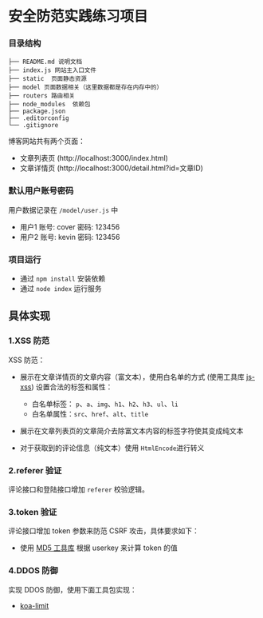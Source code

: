 # 安全防范实践练习项目


### 目录结构
```
├── README.md 说明文档
├── index.js 网站主入口文件
├── static  页面静态资源
├── model 页面数据相关（这里数据都是存在内存中的）
├── routers 路由相关
├── node_modules  依赖包
├── package.json
├── .editorconfig
└── .gitignore
```

博客网站共有两个页面：
* 文章列表页 (http://localhost:3000/index.html)
* 文章详情页 (http://localhost:3000/detail.html?id=文章ID)

### 默认用户账号密码
用户数据记录在 `/model/user.js` 中
- 用户1 账号: cover 密码: 123456
- 用户2 账号: kevin 密码: 123456

### 项目运行
* 通过 `npm install` 安装依赖
* 通过 `node index` 运行服务


## 具体实现

### 1.XSS 防范
 XSS 防范：
* 展示在文章详情页的文章内容（富文本），使用白名单的方式 (使用工具库 [js-xss](https://github.com/leizongmin/js-xss)) 设置合法的标签和属性：
  * 白名单标签： `p`、`a`、`img`、`h1`、`h2`、`h3`、`ul`、`li`
  * 白名单属性：`src`、`href`、`alt`、`title`
* 展示在文章列表页的文章简介去除富文本内容的标签字符使其变成纯文本
  
* 对于获取到的评论信息（纯文本）使用 `HtmlEncode`进行转义

### 2.referer 验证
评论接口和登陆接口增加 `referer` 校验逻辑。

### 3.token 验证
评论接口增加 token 参数来防范 CSRF 攻击，具体要求如下：

- 使用 [MD5 工具库](https://github.com/blueimp/JavaScript-MD5) 根据 userkey 来计算 token 的值

### 4.DDOS 防御
实现 DDOS 防御，使用下面工具包实现：
* [koa-limit](https://github.com/cnpm/koa-limit)

